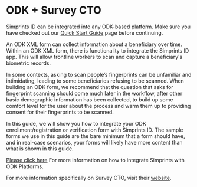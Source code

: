# ODK + Survey CTO

Simprints ID can be integrated into any ODK-based platform. Make sure you have checked out our [Quick Start Guide](../../../installation/quick-start-guide.md) page before continuing.

An ODK XML form can collect information about a beneficiary over time. Within an ODK XML form, there is functionality to integrate the Simprints ID app. This will allow frontline workers to scan and capture a beneficiary's biometric records.

In some contexts, asking to scan people’s fingerprints can be unfamiliar and intimidating, leading to some beneficiaries refusing to be scanned. When building an ODK form, we recommend that the question that asks for fingerprint scanning should come much later in the workflow, after other basic demographic information has been collected, to build up some comfort level for the user about the process and warm them up to providing consent for their fingerprints to be scanned.

In this guide, we will show you how to integrate your ODK enrollment/registration or verification form with Simprints ID. The sample forms we use in this guide are the bare minimum that a form should have, and in real-case scenarios, your forms will likely have more content than what is shown in this guide.

[Please click here](https://sites.google.com/simprints.com/simprints-for-developers/other-integrations/odk-surverycto?authuser=0) For more information on how to integrate Simprints with ODK Platforms.

For more information specifically on Survey CTO, visit their [website](https://www.surveycto.com/). &#x20;
